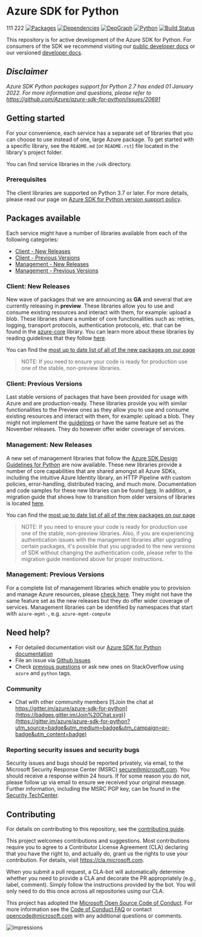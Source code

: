 # Azure SDK for Python
111
222
[![Packages](https://img.shields.io/badge/packages-latest-blue.svg)](https://azure.github.io/azure-sdk/releases/latest/python.html) [![Dependencies](https://img.shields.io/badge/dependency-report-blue.svg)](https://azuresdkartifacts.blob.core.windows.net/azure-sdk-for-python/dependencies/dependencies.html) [![DepGraph](https://img.shields.io/badge/dependency-graph-blue.svg)](https://azuresdkartifacts.blob.core.windows.net/azure-sdk-for-python/dependencies/dependencyGraph/index.html) [![Python](https://img.shields.io/pypi/pyversions/azure-core.svg?maxAge=2592000)](https://pypi.python.org/pypi/azure/) [![Build Status](https://dev.azure.com/azure-sdk/public/_apis/build/status/python/python%20-%20core%20-%20ci?branchName=main)](https://dev.azure.com/azure-sdk/public/_build/latest?definitionId=458&branchName=main)

This repository is for active development of the Azure SDK for Python. For consumers of the SDK we recommend visiting our [public developer docs](https://docs.microsoft.com/python/azure/) or our versioned [developer docs](https://azure.github.io/azure-sdk-for-python).

## _Disclaimer_

_Azure SDK Python packages support for Python 2.7 has ended 01 January 2022. For more information and questions, please refer to https://github.com/Azure/azure-sdk-for-python/issues/20691_

## Getting started

For your convenience, each service has a separate set of libraries that you can choose to use instead of one, large Azure package. To get started with a specific library, see the `README.md` (or `README.rst`) file located in the library's project folder.

You can find service libraries in the `/sdk` directory.

### Prerequisites

The client libraries are supported on Python 3.7 or later. For more details, please read our page on [Azure SDK for Python version support policy](https://github.com/Azure/azure-sdk-for-python/wiki/Azure-SDKs-Python-version-support-policy).

## Packages available

Each service might have a number of libraries available from each of the following categories:
* [Client - New Releases](#client-new-releases)
* [Client - Previous Versions](#client-previous-versions)
* [Management - New Releases](#management-new-releases)
* [Management - Previous Versions](#management-previous-versions)

### Client: New Releases

New wave of packages that we are announcing as **GA** and several that are currently releasing in **preview**. These libraries allow you to use and consume existing resources and interact with them, for example: upload a blob. These libraries share a number of core functionalities such as: retries, logging, transport protocols, authentication protocols, etc. that can be found in the [azure-core](https://github.com/Azure/azure-sdk-for-python/blob/main/sdk/core/azure-core) library. You can learn more about these libraries by reading guidelines that they follow [here](https://azure.github.io/azure-sdk/python/guidelines/index.html).

You can find the [most up to date list of all of the new packages on our page](https://azure.github.io/azure-sdk/releases/latest/index.html#python)

> NOTE: If you need to ensure your code is ready for production use one of the stable, non-preview libraries.

### Client: Previous Versions

Last stable versions of packages that have been provided for usage with Azure and are production-ready. These libraries provide you with similar functionalities to the Preview ones as they allow you to use and consume existing resources and interact with them, for example: upload a blob. They might not implement the [guidelines](https://azure.github.io/azure-sdk/python/guidelines/index.html) or have the same feature set as the November releases. They do however offer wider coverage of services.

### Management: New Releases
A new set of management libraries that follow the [Azure SDK Design Guidelines for Python](https://azure.github.io/azure-sdk/python/guidelines/) are now available. These new libraries provide a number of core capabilities that are shared amongst all Azure SDKs, including the intuitive Azure Identity library, an HTTP Pipeline with custom policies, error-handling, distributed tracing, and much more.
Documentation and code samples for these new libraries can be found [here](https://aka.ms/azsdk/python/mgmt). In addition, a migration guide that shows how to transition from older versions of libraries is located [here](https://github.com/Azure/azure-sdk-for-python/blob/main/doc/sphinx/mgmt_quickstart.rst#migration-guide).

You can find the [most up to date list of all of the new packages on our page](https://azure.github.io/azure-sdk/releases/latest/mgmt/python.html)

> NOTE: If you need to ensure your code is ready for production use one of the stable, non-preview libraries. Also, if you are experiencing authentication issues with the management libraries after upgrading certain packages, it's possible that you upgraded to the new versions of SDK without changing the authentication code, please refer to the migration guide mentioned above for proper instructions.

### Management: Previous Versions
For a complete list of management libraries which enable you to provision and manage Azure resources, please [check here](https://azure.github.io/azure-sdk/releases/latest/all/python.html). They might not have the same feature set as the new releases but they do offer wider coverage of services.
Management libraries can be identified by namespaces that start with `azure-mgmt-`, e.g. `azure-mgmt-compute`

## Need help?

* For detailed documentation visit our [Azure SDK for Python documentation](https://aka.ms/python-docs)
* File an issue via [Github Issues](https://github.com/Azure/azure-sdk-for-python/issues)
* Check [previous questions](https://stackoverflow.com/questions/tagged/azure+python) or ask new ones on StackOverflow using `azure` and `python` tags.

### Community

* Chat with other community members [![Join the chat at https://gitter.im/azure/azure-sdk-for-python](https://badges.gitter.im/Join%20Chat.svg)](https://gitter.im/azure/azure-sdk-for-python?utm_source=badge&utm_medium=badge&utm_campaign=pr-badge&utm_content=badge)

### Reporting security issues and security bugs

Security issues and bugs should be reported privately, via email, to the Microsoft Security Response Center (MSRC) <secure@microsoft.com>. You should receive a response within 24 hours. If for some reason you do not, please follow up via email to ensure we received your original message. Further information, including the MSRC PGP key, can be found in the [Security TechCenter](https://www.microsoft.com/msrc/faqs-report-an-issue).

## Contributing

For details on contributing to this repository, see the [contributing guide](https://github.com/Azure/azure-sdk-for-python/blob/main/CONTRIBUTING.md).

This project welcomes contributions and suggestions. Most contributions require you to agree to a Contributor License Agreement (CLA) declaring that you have the right to, and actually do, grant us the rights to use your contribution. For details, visit
https://cla.microsoft.com.

When you submit a pull request, a CLA-bot will automatically determine whether you need to provide a CLA and decorate the PR appropriately (e.g., label, comment). Simply follow the instructions provided by the bot. You will only need to do this once across all repositories using our CLA.

This project has adopted the [Microsoft Open Source Code of Conduct](https://opensource.microsoft.com/codeofconduct/).
For more information see the [Code of Conduct FAQ](https://opensource.microsoft.com/codeofconduct/faq/)
or contact [opencode@microsoft.com](mailto:opencode@microsoft.com) with any additional questions or comments.

![Impressions](https://azure-sdk-impressions.azurewebsites.net/api/impressions/azure-sdk-for-python%2FREADME.png)

